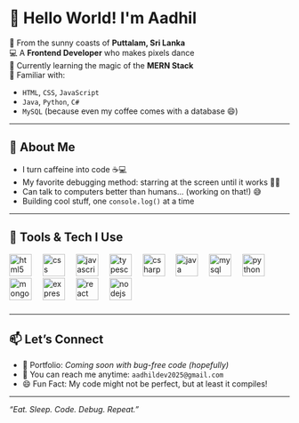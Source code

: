 # 👋 Hello World! I'm Aadhil

🌴 From the sunny coasts of **Puttalam, Sri Lanka**  
💻 A **Frontend Developer** who makes pixels dance  
🌱 Currently learning the magic of the **MERN Stack**  
🧠 Familiar with:
- `HTML`, `CSS`, `JavaScript`
- `Java`, `Python`, `C#`
- `MySQL` (because even my coffee comes with a database 😄)

---

## 🚀 About Me

- I turn caffeine into code ☕💻  
- My favorite debugging method: starring at the screen until it works 🧙‍♂️  
- Can talk to computers better than humans... (working on that!) 😅  
- Building cool stuff, one `console.log()` at a time

---

## 🔧 Tools & Tech I Use
<div align="left">
  <img src="https://cdn.jsdelivr.net/gh/devicons/devicon/icons/html5/html5-original.svg" height="40" alt="html5 logo"  />
  <img width="12" />
  <img src="https://cdn.jsdelivr.net/gh/devicons/devicon/icons/css3/css3-original.svg" height="40" alt="css logo"  />
  <img width="12" />
  <img src="https://cdn.jsdelivr.net/gh/devicons/devicon/icons/javascript/javascript-original.svg" height="40" alt="javascript logo"  />
  <img width="12" />
  <img src="https://cdn.jsdelivr.net/gh/devicons/devicon/icons/typescript/typescript-original.svg" height="40" alt="typescript logo"  />
  <img width="12" />
  <img src="https://cdn.jsdelivr.net/gh/devicons/devicon/icons/csharp/csharp-original.svg" height="40" alt="csharp logo"  />
  <img width="12" />
  <img src="https://cdn.jsdelivr.net/gh/devicons/devicon/icons/java/java-original.svg" height="40" alt="java logo"  />
  <img width="12" />
  <img src="https://cdn.jsdelivr.net/gh/devicons/devicon/icons/mysql/mysql-original.svg" height="40" alt="mysql logo"  />
  <img width="12" />
  <img src="https://cdn.jsdelivr.net/gh/devicons/devicon/icons/python/python-original.svg" height="40" alt="python logo"  />
  <img width="12" />
  <img src="https://cdn.jsdelivr.net/gh/devicons/devicon/icons/mongodb/mongodb-original.svg" height="40" alt="mongodb logo"  />
  <img width="12" />
  <img src="https://cdn.jsdelivr.net/gh/devicons/devicon/icons/express/express-original.svg" height="40" alt="express logo"  />
  <img width="12" />
  <img src="https://cdn.jsdelivr.net/gh/devicons/devicon/icons/react/react-original.svg" height="40" alt="react logo"  />
  <img width="12" />
  <img src="https://cdn.jsdelivr.net/gh/devicons/devicon/icons/nodejs/nodejs-original.svg" height="40" alt="nodejs logo"  />
</div>

###

---

## 📫 Let’s Connect  
- 💼 Portfolio: *Coming soon with bug-free code (hopefully)*
- 📩 You can reach me anytime: `aadhildev2025@gmail.com`  
- 😄 Fun Fact: My code might not be perfect, but at least it compiles!

---

_“Eat. Sleep. Code. Debug. Repeat.”_

